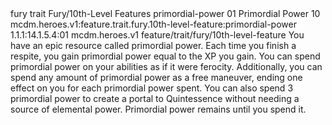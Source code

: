 <ability>
  <metadata>
    <class>fury</class>
    <feature_type>trait</feature_type>
    <file_dpath>Fury/10th-Level Features</file_dpath>
    <item_id>primordial-power</item_id>
    <item_index>01</item_index>
    <item_name>Primordial Power</item_name>
    <level>10</level>
    <scc>mcdm.heroes.v1:feature.trait.fury.10th-level-feature:primordial-power</scc>
    <scdc>1.1.1:14.1.5.4:01</scdc>
    <source>mcdm.heroes.v1</source>
    <type>feature/trait/fury/10th-level-feature</type>
  </metadata>
  <effects>
    <effect type="mundane">You have an epic resource called primordial power. Each time you finish a respite, you gain primordial power equal to the XP you gain. You can spend primordial power on your abilities as if it were ferocity.
Additionally, you can spend any amount of primordial power as a free maneuver, ending one effect on you for each primordial power spent.
You can also spend 3 primordial power to create a portal to Quintessence without needing a source of elemental power.
Primordial power remains until you spend it.</effect>
  </effects>
</ability>
